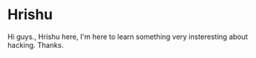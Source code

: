# Hrishu
Hi guys.,
Hrishu here, I'm here to learn something very insteresting about hacking.
Thanks.
